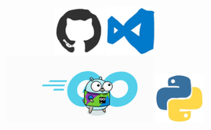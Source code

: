<p align="center">
	<img src="./static/github.webp" width="100">
	<img src="./static/vscode.webp" width="100">
	<img src="./static/golang.gif" width="300">
	<img src="./static/python.webp" width="100">
</p>